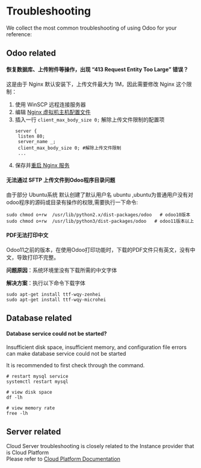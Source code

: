 # Troubleshooting

We collect the most common troubleshooting of using Odoo for your reference:

## Odoo related

#### 恢复数据库、上传附件等操作，出现 “413 Request Entity Too Large” 错误？

这是由于 Nginx 默认安装下，上传文件最大为 1M，因此需要修改 Nginx 这个限制：
1. 使用 WinSCP 远程连接服务器
2. 编辑 [Nginx 虚拟机主机配置文件](/zh/stack-components.md#nginx)
3. 插入一行 `client_max_body_size 0;` 解除上传文件限制的配置项
   ```
   server {
    listen 80;
    server_name _;
    client_max_body_size 0; #解除上传文件限制
    ...
   ```
4. 保存并[重启 Nginx 服务](/zh/admin-services.md#nginx)

#### 无法通过 SFTP 上传文件到Odoo程序目录问题

由于部分 Ubuntu系统 默认创建了默认用户名 ubuntu ,ubuntu为普通用户没有对odoo程序的源码或目录有操作的权限,需要执行一下命令:

```
sudo chmod o+rw  /usr/lib/python2.x/dist-packages/odoo   # odoo10版本
sudo chmod o+rw  /usr/lib/python3/dist-packages/odoo   # odoo11版本以上
```

#### PDF无法打印中文

Odoo11之前的版本，在使用Odoo打印功能时，下载的PDF文件只有英文，没有中文，导致打印不完整。

**问题原因**：系统环境里没有下载所需的中文字体

**解决方案**：执行以下命令下载字体

~~~
sudo apt-get install ttf-wqy-zenhei
sudo apt-get install ttf-wqy-microhei
~~~


## Database related

#### Database service could not be started?

Insufficient disk space, insufficient memory, and configuration file errors can make database service could not be started  

It is recommended to first check through the command.

```shell
# restart mysql service
systemctl restart mysql

# view disk space
df -lh

# view memory rate
free -lh
```
## Server related

Cloud Server troubleshooting is closely related to the Instance provider that is Cloud Platform   
Please refer to [Cloud Platform Documentation](https://support.websoft9.com/docs/faq/tech-instance.html)
